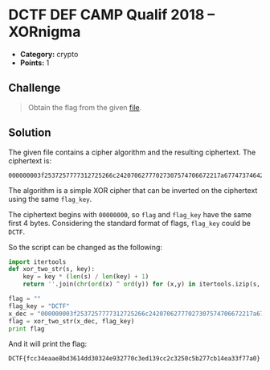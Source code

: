 # DCTF DEF CAMP Qualif 2018 – XORnigma

* **Category:** crypto
* **Points:** 1

## Challenge

> Obtain the flag from the given [file](xornigma.py).

## Solution

The given file contains a cipher algorithm and the resulting ciphertext. The ciphertext is:

```
000000003f2537257777312725266c24207062777027307574706672217a67747374642577263077777a3725762067747173377326716371272165722122677522746327743e
```

The algorithm is a simple XOR cipher that can be inverted on the ciphertext using the same `flag_key`.

The ciphertext begins with `00000000`, so `flag` and `flag_key` have the same first 4 bytes. Considering the standard format of flags, `flag_key` could be `DCTF`.

So the script can be changed as the following:

```python
import itertools
def xor_two_str(s, key):
	key = key * (len(s) / len(key) + 1)
	return ''.join(chr(ord(x) ^ ord(y)) for (x,y) in itertools.izip(s, key)) 

flag = "" 
flag_key = "DCTF"
x_dec = "000000003f2537257777312725266c24207062777027307574706672217a67747374642577263077777a3725762067747173377326716371272165722122677522746327743e".decode("hex")
flag = xor_two_str(x_dec, flag_key)
print flag
```

And it will print the flag:

```
DCTF{fcc34eaae8bd3614dd30324e932770c3ed139cc2c3250c5b277cb14ea33f77a0}
```